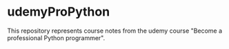 # udemyProPython
This repository represents course notes from the udemy course "Become a professional Python programmer".
